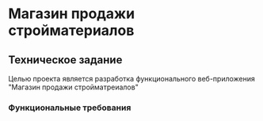 # Магазин продажи стройматериалов
## Техническое задание
Целью проекта является разработка функционального веб-приложения "Магазин продажи стройматреиалов"
### Функциональные требования
